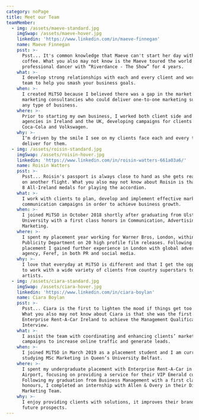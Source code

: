 ```yaml
---
category: noPage
title: Meet our Team
teamMember:
  - img: /assets/maeve-standard.jpg
    imgSwap: /assets/maeve-hover.jpg
    linkedin: 'https://www.linkedin.com/in/maeve-finnegan'
    name: Maeve Finnegan
    psst: >-
      Psst... It's common knowledge that Maeve can't start her day without a
      coffee. What you also may not know is the Maeve toured the world as a
      professional dancer with “Riverdance - The Show” for 4 years.
    what: >-
      I develop strong relationships with each and every client and work with my
      team to help you smash your business goals.
    when: >-
      I created MiTSO because I believed there was a gap in the market for
      marketing consultancies who could deliver one-to-one marketing support for
      any type of business.
    where: >-
      Prior to starting my own business, I worked both client side and within
      agencies in Ireland and the UK, developing campaigns for clients such as
      Coca-Cola and Volkswagen.
    why: >-
      I‘m driven by the smile I see on my clients face each and every time we
      deliver for them.
  - img: /assets/roisin-standard.jpg
    imgSwap: /assets/roisin-hover.jpg
    linkedin: 'https://www.linkedin.com/in/roisin-watters-661a03a6/'
    name: Roisin Watters
    psst: >-
      Psst... Roisin's passport is always close to hand as she gets ready to hop
      on another flight. What you also may not know about Roisin is that she has
      8 All-Ireland medals for playing the accordion.
    what: >-
      I work with clients to plan, develop and implement effective marketing
      communication campaigns in order to achieve business growth.
    when: >-
      I joined MiTSO in October 2018 shortly after graduating from Ulster
      University with a first class honors in Communication, Advertising and
      Marketing.
    where: >-
      I spent my placement year working for Warner Bros, London, within the EMEA
      Publicity Department on 20 high profile film releases. Following my
      placement I gained further experience in London with global advertising
      agency, Feref, in both PR and social media.
    why: >-
      I love that everyday at MiTSO is different and that I get the opportunity
      to work with a wide variety of clients from country superstars to makeup
      artists.
  - img: /assets/ciara-standard.jpg
    imgSwap: /assets/ciara-hover.jpg
    linkedin: 'https://www.linkedin.com/in/ciara-boylan'
    name: Ciara Boylan
    psst: >-
      Psst... Ciara is the first to lighten the mood if things get too serious!
      What you also may not know about Ciara is that she was the first intern in
      Enterprise Rent-A-Car Ireland to achieve the Management Qualification
      Interview.
    what: >-
      I assist the team with coordinating and enhancing clients’ marketing
      campaigns to increase online traffic and generate leads.
    when: >-
      I joined MiTSO in March 2019 as a placement student and I am currently
      studying MSc Marketing in Queen’s University Belfast.
    where: >-
      I spent my undergraduate placement with Enterprise Rent-A-Car in Dublin
      Airport, focusing on providing a service for their VIP Emerald customers.
      Following my graduation from Business Management with a first class
      honours, I completed an internship with Allen & Overy in their Digital
      Marketing Team.
    why: >-
      I enjoy providing clients with solutions, it improves their brand and
      future prospects.
---
```


